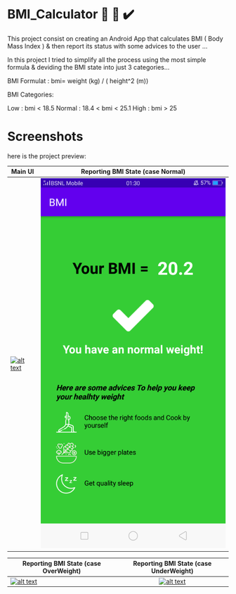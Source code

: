 # BMI_Calculator  📱 📏 ✔️

This project consist on creating an Android App that calculates BMI ( Body Mass Index ) & then report its status with some advices to the user ...

In this project I tried to simplify all the process using the most simple formula & deviding the BMI state into just 3 categories...

BMI Formulat : bmi= weight (kg) / ( height^2 (m))

BMI Categories:

Low : bmi < 18.5
Normal : 18.4 < bmi < 25.1
High : bmi > 25

# Screenshots

<p>here is the project preview:</p>
<table>
<thead>
<tr>
<th>Main UI</th>
<th align="center">Reporting BMI State (case Normal)</th>
</tr>
</thead>
<tbody>
<tr>
<td><a target="_blank" rel="noopener noreferrer" href="https://github.com/preetidhara/BMI_Calculator/blob/main/Scr/Screenshot_2020-10-18-01-30-05-31.png"><img src="https://github.com/NINadjem/BMI-Calculator/raw/master/Screenshots/mainPage.png" alt="alt text" title="first screen" style="max-width:100%;"></a></td>
<td align="center"><a target="_blank" rel="noopener noreferrer" href="https://github.com/preetidhara/BMI_Calculator/blob/main/Scr/Screenshot_2020-10-18-01-30-11-15.png"><img src="https://github.com/preetidhara/BMI_Calculator/blob/main/Scr/Screenshot_2020-10-18-01-30-16-61.png" alt="alt text" title="Normal BMI" style="max-width:100%;"></a></td>
</tr>
</tbody>
</table>
<table>
<thead>
<tr>
<th>Reporting BMI State (case OverWeight)</th>
<th align="center">Reporting BMI State (case UnderWeight)</th>
</tr>
</thead>
<tbody>
<tr>
<td><a target="_blank" rel="noopener noreferrer" href="https://github.com/NINadjem/BMI-Calculator/blob/master/Screenshots/overW.png"><img src="https://github.com/NINadjem/BMI-Calculator/raw/master/Screenshots/overW.png" alt="alt text" title="high BMI" style="max-width:100%;"></a></td>
<td align="center"><a target="_blank" rel="noopener noreferrer" href="https://github.com/NINadjem/BMI-Calculator/blob/master/Screenshots/underW.png"><img src="https://github.com/NINadjem/BMI-Calculator/raw/master/Screenshots/underW.png" alt="alt text" title="low BMI" style="max-width:100%;"></a></td>
</tr>
</tbody>
</table>
